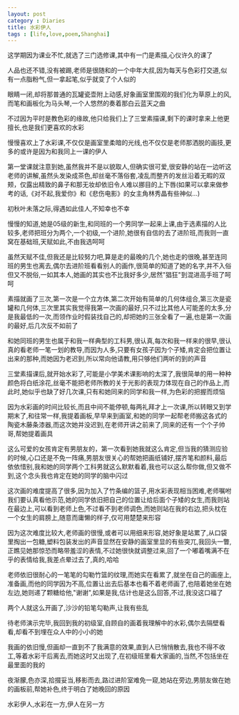 ```yaml
---
layout: post
category : Diaries
title: 水彩伊人
tags : [life,love,poem,Shanghai]
---
```



这学期因为课业不忙,就选了三门选修课,其中有一门是素描,心仪许久的课了

人品也还不错,没有被踢,老师是很随和的一个中年大叔,因为每天与色彩打交道,似有一点脂粉气,但一拿起笔,似乎就变了个人似的

眼睛一闭,却将那普通的瓦罐瓷壶附上动感,好象画室里围观的我们化为草原上的风,而笔和画板化为马头琴,一个人悠然的奏着那白云蓝天之曲

不过因为平时是教色彩的缘故,他只给我们上了三堂素描课,剩下的课时拿来上他更擅长,也是我们更喜欢的水彩

慢慢喜欢上了水彩课,不仅仅是画室里柔暗的光线,也不仅仅是老师那洒脱的画技,更多的或许是因为和我同上一课的伊人

第一堂课就注意到她,虽然我并不是以貌取人,但确实很可爱,很安静的站在一边听这老师的讲解,虽然头发染成茶色,却丝毫不落俗套,凌乱而整齐的发丝沿着无暇的双颊，仅露出精致的鼻子和那无妆却依旧令人难以挪目的上下唇(如果可以拿来做参考的话,《对不起,我爱你》和《悲伤电影》的女主角林秀晶有些神似...)

初秋叶未落之际,得遇如此佳人,不知幸也不幸

慢慢的知道,她是05级的新生,和同班的一个男同学一起来上课,由于选素描的人比较多,老师把班分为两个,一个初级,一个进阶,她很有自信的去了进阶班,而我则一直窝在基础班,天赋如此,不由我选呵呵

虽然天赋不佳,但我还是比较努力吧,算是走的最晚的几个,她也走的很晚,甚至连同班的男生也离去,偶尔去进阶班看看别人的画作,很简单的知道了她的名字,并不入俗但又不脱俗,一如其本人,她画的其实也不比我好多少,居然"猖狂"到混进高手班了呵呵

素描就画了三次,第一次是一个立方体,第二次开始有简单的几何体组合,第三次是瓷罐和几何体,三次里其实我觉得我第一次画的最好,只不过比其他人可能差的太多,分是我最低的一次,而领作业时假装找自己的,却把她的三张全看了一遍,也是第一次画的最好,后几次反不如前了

和她同班的男生也属于和我一样典型的工科男,很认真,每次和我一样来的很早,很认真的看老师一笔一划的教导,而因为人多,只要有女孩子因为个子矮,肯定会把位置让出来的那种,而她因为老迟到,所以常向他请教,用只够他们两听的到的声音

三堂素描课后,就开始水彩了,可能是小学美术课影响的太深了,我很简单的用一种种颜色将白纸涂花,丝毫不能把老师所教的关于光影的表现力体现在自己的作品上,而此时,她似乎也缺了好几次课,只有和她同来的同学和我一样,为色彩的把握而烦恼

因为水彩画的时间比较长,而且中间不能停顿,每两礼拜才上一次课,所以转眼又到学期末了,和往常一样,我提着画板,早早来到画室,和她的同学一起帮老师搬这各式的陶瓷木藤条漆器,而这次她并没迟到,在老师开讲之前来了,同来的还有一个个子帅哥,帮她提着画具

这么可爱的女孩肯定有男朋友的，第一次看到她我就这么肯定,但当我的猜测应验的时候,心口还是不免一阵痛,男朋友很关心的帮她把画纸铺好,摆齐笔和颜料,最后依依惜别,我和她的同学两个工科男就这么默默看着,我也可以这么帮你做,但又做不到,这个念头我也肯定在她的同学的脑中闪过

这次画的难度提高了很多,因为加入了竹条编的篮子,用水彩表现相当困难,老师嘱咐我们要认真看他示范,她的同学依旧把自己的位置让给后面个子矮的女生,而我则站在最边上,可以看到老师上色,不过看不到老师调色,而她则站在我的右边,把头枕在一个女生的肩膀上,随意而庸懒的样子,仅可用楚楚来形容

因为这次难度比较大,老师画的很慢,或者可以用细来形容,她好象是站累了,从口袋里掏出一包糖,塑料包装发出的声音显然在安静的画室里显的有些突兀,我回头一瞥,正瞧见她那惊恐而略带羞涩的表情,不过她很快就调整过来,回了一个嘟着嘴满不在乎的表情给我,我差点晕过去了,真的,哈哈

老师依旧很耐心的一笔笔的勾勒竹篮的纹理,而她实在看累了,就坐在自己的画座上,准备画,而他的同学因为不高,位置让出去后基本也看不着老师画了,也陪着她坐在她左边,她则递了颗糖给他,"谢谢",如果是我,估计也是这么回答,不过,我没这口福了

两个人就这么开画了,沙沙的铅笔勾勒声,让我有些乱

待老师演示完毕,我回到我的初级室,自顾自的画着我理解中的水彩,偶尔去隔壁看看,却看不到埋在众人中的小小的她

我画的依旧慢,但画却一直到不了我满意的效果,直到人已悄悄散去,我也不得不收工,等着水彩干后离去,而她这时又出现了,在初级班里看大家画的,当然,不包括坐在最里面的我的

夜渐朦,色亦深,拾掇妥当,移影而去,路过进阶室难免一窥,她站在旁边,男朋友做在她的画板前,帮她补色,终于明白了她晚回的原因

水彩伊人,水彩在一方,伊人在另一方